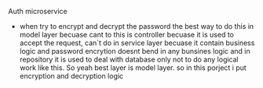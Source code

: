 Auth microservice

- when try to encrypt and decrypt the password the best way to do this in model layer becuase cant to this is controller becuase
  it is used to accept the request,  can`t do in service layer becuase it contain business logic and password encrytion doesnt bend in
  any bunsines logic and in repository it is used to deal with database only not to do any logical work like this. So yeah best layer
  is model layer. so in this porject i put encryption and decryption logic

  ##